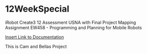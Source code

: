 # 12WeekSpecial
iRobot Create3 12 Assessment USNA with Final Project Mapping Assignment
EW458 - Programming and Planning for Mobile Robots

[Insert Link to Documentation](https://camross25.github.io/12WeekSpecial/#/)

This is Cam and Bellas Project
